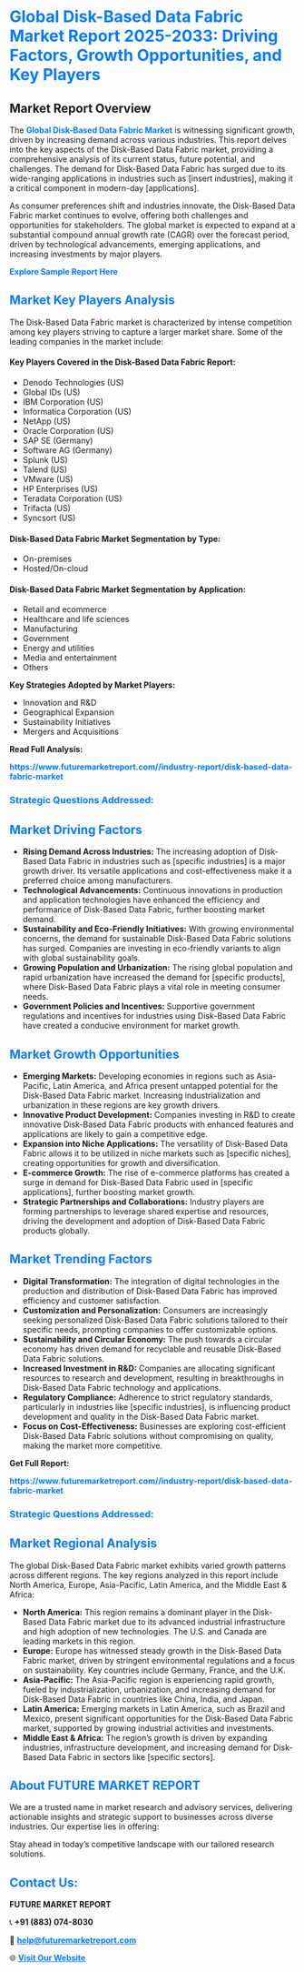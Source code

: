 <h1 style="color: #007BFF;">Global Disk-Based Data Fabric Market Report 2025-2033: Driving Factors, Growth Opportunities, and Key Players</h1>

<section id="overview">
<h2>Market Report Overview</h2>
<p>The <a href="https://www.futuremarketreport.com//industry-report/disk-based-data-fabric-market" style="color: #007BFF; text-decoration: none;"><strong>Global Disk-Based Data Fabric Market</strong></a> is witnessing significant growth, driven by increasing demand across various industries. This report delves into the key aspects of the Disk-Based Data Fabric market, providing a comprehensive analysis of its current status, future potential, and challenges. The demand for Disk-Based Data Fabric has surged due to its wide-ranging applications in industries such as [insert industries], making it a critical component in modern-day [applications].</p>
<p>As consumer preferences shift and industries innovate, the Disk-Based Data Fabric market continues to evolve, offering both challenges and opportunities for stakeholders. The global market is expected to expand at a substantial compound annual growth rate (CAGR) over the forecast period, driven by technological advancements, emerging applications, and increasing investments by major players.</p>
</section>

<section id="overview">
<p><a href="https://www.futuremarketreport.com//request-sample/reportId=53583" style="color: #007BFF; text-decoration: none;"><strong>Explore Sample Report Here</strong></a></p>
</section>

<section id="key-players">
<h2 style="color: #007BFF;">Market Key Players Analysis</h2>
<p>The Disk-Based Data Fabric market is characterized by intense competition among key players striving to capture a larger market share. Some of the leading companies in the market include:</p>
<h4>Key Players Covered in the Disk-Based Data Fabric Report:</h4>
<ul><li>Denodo Technologies (US)</li><li>Global IDs (US)</li><li>IBM Corporation (US)</li><li>Informatica Corporation (US)</li><li>NetApp (US)</li><li>Oracle Corporation (US)</li><li>SAP SE (Germany)</li><li>Software AG (Germany)</li><li>Splunk (US)</li><li>Talend (US)</li><li>VMware (US)</li><li>HP Enterprises (US)</li><li>Teradata Corporation (US)</li><li>Trifacta (US)</li><li>Syncsort (US)</li></ul>
<h4>Disk-Based Data Fabric Market Segmentation by Type:</h4>
<ul><li>On-premises</li><li>Hosted/On-cloud</li></ul>

<h4>Disk-Based Data Fabric Market Segmentation by Application:</h4>
<ul><li>Retail and ecommerce</li><li>Healthcare and life sciences</li><li>Manufacturing</li><li>Government</li><li>Energy and utilities</li><li>Media and entertainment</li><li>Others</li></ul>
<p><strong>Key Strategies Adopted by Market Players:</strong></p>
<ul>
<li>Innovation and R&D</li>
<li>Geographical Expansion</li>
<li>Sustainability Initiatives</li>
<li>Mergers and Acquisitions</li>
</ul>
</section>

<section>
<p><strong>Read Full Analysis: </strong></p><a href="https://www.futuremarketreport.com//industry-report/disk-based-data-fabric-market" style="color: #007BFF; text-decoration: none;"><strong>https://www.futuremarketreport.com//industry-report/disk-based-data-fabric-market</strong></a>
<h3 style="color: #007BFF;">Strategic Questions Addressed:</h3>
</section>

<section id="driving-factors">
<h2 style="color: #007BFF;">Market Driving Factors</h2>
<ul>
<li><strong>Rising Demand Across Industries:</strong> The increasing adoption of Disk-Based Data Fabric in industries such as [specific industries] is a major growth driver. Its versatile applications and cost-effectiveness make it a preferred choice among manufacturers.</li>
<li><strong>Technological Advancements:</strong> Continuous innovations in production and application technologies have enhanced the efficiency and performance of Disk-Based Data Fabric, further boosting market demand.</li>
<li><strong>Sustainability and Eco-Friendly Initiatives:</strong> With growing environmental concerns, the demand for sustainable Disk-Based Data Fabric solutions has surged. Companies are investing in eco-friendly variants to align with global sustainability goals.</li>
<li><strong>Growing Population and Urbanization:</strong> The rising global population and rapid urbanization have increased the demand for [specific products], where Disk-Based Data Fabric plays a vital role in meeting consumer needs.</li>
<li><strong>Government Policies and Incentives:</strong> Supportive government regulations and incentives for industries using Disk-Based Data Fabric have created a conducive environment for market growth.</li>
</ul>
</section>

<section id="growth-opportunities">
<h2 style="color: #007BFF;">Market Growth Opportunities</h2>
<ul>
<li><strong>Emerging Markets:</strong> Developing economies in regions such as Asia-Pacific, Latin America, and Africa present untapped potential for the Disk-Based Data Fabric market. Increasing industrialization and urbanization in these regions are key growth drivers.</li>
<li><strong>Innovative Product Development:</strong> Companies investing in R&D to create innovative Disk-Based Data Fabric products with enhanced features and applications are likely to gain a competitive edge.</li>
<li><strong>Expansion into Niche Applications:</strong> The versatility of Disk-Based Data Fabric allows it to be utilized in niche markets such as [specific niches], creating opportunities for growth and diversification.</li>
<li><strong>E-commerce Growth:</strong> The rise of e-commerce platforms has created a surge in demand for Disk-Based Data Fabric used in [specific applications], further boosting market growth.</li>
<li><strong>Strategic Partnerships and Collaborations:</strong> Industry players are forming partnerships to leverage shared expertise and resources, driving the development and adoption of Disk-Based Data Fabric products globally.</li>
</ul>
</section>

<section id="trending-factors">
<h2 style="color: #007BFF;">Market Trending Factors</h2>
<ul>
<li><strong>Digital Transformation:</strong> The integration of digital technologies in the production and distribution of Disk-Based Data Fabric has improved efficiency and customer satisfaction.</li>
<li><strong>Customization and Personalization:</strong> Consumers are increasingly seeking personalized Disk-Based Data Fabric solutions tailored to their specific needs, prompting companies to offer customizable options.</li>
<li><strong>Sustainability and Circular Economy:</strong> The push towards a circular economy has driven demand for recyclable and reusable Disk-Based Data Fabric solutions.</li>
<li><strong>Increased Investment in R&D:</strong> Companies are allocating significant resources to research and development, resulting in breakthroughs in Disk-Based Data Fabric technology and applications.</li>
<li><strong>Regulatory Compliance:</strong> Adherence to strict regulatory standards, particularly in industries like [specific industries], is influencing product development and quality in the Disk-Based Data Fabric market.</li>
<li><strong>Focus on Cost-Effectiveness:</strong> Businesses are exploring cost-efficient Disk-Based Data Fabric solutions without compromising on quality, making the market more competitive.</li>
</ul>
</section>

<section>
<p><strong>Get Full Report: </strong></p><a href="https://www.futuremarketreport.com//industry-report/disk-based-data-fabric-market" style="color: #007BFF; text-decoration: none;"><strong>https://www.futuremarketreport.com//industry-report/disk-based-data-fabric-market</strong></a>
<h3 style="color: #007BFF;">Strategic Questions Addressed:</h3>
</section>


<section id="regional-analysis">
<h2 style="color: #007BFF;">Market Regional Analysis</h2>
<p>The global Disk-Based Data Fabric market exhibits varied growth patterns across different regions. The key regions analyzed in this report include North America, Europe, Asia-Pacific, Latin America, and the Middle East & Africa:</p>
<ul>
<li><strong>North America:</strong> This region remains a dominant player in the Disk-Based Data Fabric market due to its advanced industrial infrastructure and high adoption of new technologies. The U.S. and Canada are leading markets in this region.</li>
<li><strong>Europe:</strong> Europe has witnessed steady growth in the Disk-Based Data Fabric market, driven by stringent environmental regulations and a focus on sustainability. Key countries include Germany, France, and the U.K.</li>
<li><strong>Asia-Pacific:</strong> The Asia-Pacific region is experiencing rapid growth, fueled by industrialization, urbanization, and increasing demand for Disk-Based Data Fabric in countries like China, India, and Japan.</li>
<li><strong>Latin America:</strong> Emerging markets in Latin America, such as Brazil and Mexico, present significant opportunities for the Disk-Based Data Fabric market, supported by growing industrial activities and investments.</li>
<li><strong>Middle East & Africa:</strong> The region’s growth is driven by expanding industries, infrastructure development, and increasing demand for Disk-Based Data Fabric in sectors like [specific sectors].</li>
</ul>
</section>

<footer>
<h2 style="color: #007BFF;">About FUTURE MARKET REPORT</h2>
<p>We are a trusted name in market research and advisory services, delivering actionable insights and strategic support to businesses across diverse industries. Our expertise lies in offering:</p>

<p>Stay ahead in today’s competitive landscape with our tailored research solutions.</p>

<h2 style="color: #007BFF;">Contact Us:</h2>
<p><strong>FUTURE MARKET REPORT</strong></p>
<p>📞 <strong>+91 (883) 074-8030</strong></p>
<p>📧 <strong><a href="mailto:help@futuremarketreport.com" style="color: #007BFF;">help@futuremarketreport.com</a></strong></p>
<p>🌐 <strong><a href="https://www.futuremarketreport.com/" style="color: #007BFF;">Visit Our Website</a></strong></p>
</footer>